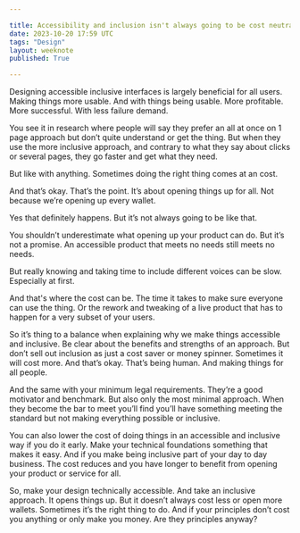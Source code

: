 ```yaml
---

title: Accessibility and inclusion isn't always going to be cost neutral
date: 2023-10-20 17:59 UTC
tags: "Design"
layout: weeknote
published: True

---
```


Designing accessible inclusive interfaces is largely beneficial for all users. Making things more usable. And with things being usable. More profitable. More successful. With less failure demand.

You see it in research where people will say they prefer an all at once on 1 page approach but don’t quite understand or get the thing. But when they use the more inclusive approach, and contrary to what they say about clicks or several pages, they go faster and get what they need.

But like with anything. Sometimes doing the right thing comes at an cost.

And that’s okay. That’s the point. It’s about opening things up for all. Not because we’re opening up every wallet.

Yes that definitely happens. But it’s not always going to be like that.

You shouldn’t underestimate what opening up your product can do. But it’s not a promise. An accessible product that meets no needs still meets no needs.

But really knowing and taking time to include different voices can be slow. Especially at first.

And that's where the cost can be. The time it takes to make sure everyone can use the thing. Or the rework and tweaking of a live product that has to happen for a very subset of your users.

So it’s thing to a balance when explaining why we make things accessible and inclusive. Be clear about the benefits and strengths of an approach. But don’t sell out inclusion as just a cost saver or money spinner. Sometimes it will cost more. And that’s okay. That’s being human. And making things for all people.

And the same with your minimum legal requirements. They’re a good motivator and benchmark. But also only the most minimal approach. When they become the bar to meet you’ll find you’ll have something meeting the standard but not making everything possible or inclusive.

You can also lower the cost of doing things in an accessible and inclusive way if you do it early. Make your technical foundations something that makes it easy. And if you make being inclusive part of your day to day business. The cost reduces and you have longer to benefit from opening your product or service for all.

So, make your design technically accessible. And take an inclusive approach. It opens things up. But it doesn’t always cost less or open more wallets. Sometimes it’s the right thing to do. And if your principles don’t cost you anything or only make you money. Are they principles anyway?